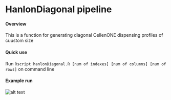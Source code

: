 # HanlonDiagonal pipeline

#### Overview
This is a function for generating diagonal CellenONE dispensing profiles of cuustom size

#### Quick use
Run `Rscript hanlonDiagonal.R [num of indexes] [num of columns] [num of rows]` on command line

#### Example run
![alt text](http://url/to/img.png)
